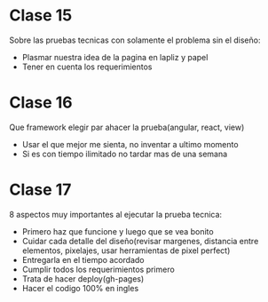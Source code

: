 # Clase 15

Sobre las pruebas tecnicas con solamente el problema sin el diseño:

- Plasmar nuestra idea de la pagina en lapliz y papel
- Tener en cuenta los requerimientos

# Clase 16

Que framework elegir par ahacer la prueba(angular, react, view)

- Usar el que mejor me sienta, no inventar a ultimo momento
- Si es con tiempo ilimitado no tardar mas de una semana

# Clase 17

8 aspectos muy importantes al ejecutar la prueba tecnica:

- Primero haz que funcione y luego que se vea bonito
- Cuidar cada detalle del diseño(revisar margenes, distancia entre elementos, pixelajes, usar herramientas de pixel perfect)
- Entregarla en el tiempo acordado
- Cumplir todos los requerimientos primero
- Trata de hacer deploy(gh-pages)
- Hacer el codigo 100% en ingles
